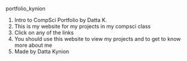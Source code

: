 portfolio_kynion

1. Intro to CompSci Portfolio by Datta K.
2. This is my website for my projects in my compsci class
3. Click on any of the links
4. You should use this website to view my projects and to get to know more about me
5. Made by Datta Kynion